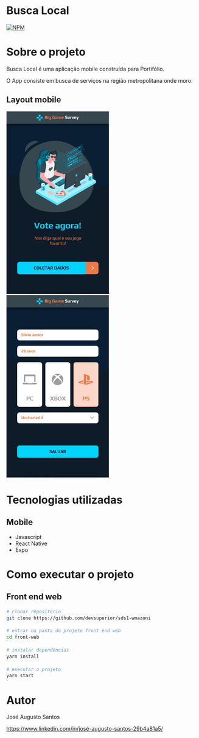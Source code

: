 # Busca Local 
[![NPM](https://img.shields.io/npm/l/react)](https://github.com/gutomourao05/App_React-Native_BuscaLocal/blob/main/LICENSE) 

# Sobre o projeto

Busca Local é uma aplicação mobile construída para Portifólio.

O App consiste em busca de serviços na região metropolitana onde moro.

## Layout mobile
![Mobile 1](https://github.com/acenelio/assets/raw/main/sds1/mobile1.png) ![Mobile 2](https://github.com/acenelio/assets/raw/main/sds1/mobile2.png)

# Tecnologias utilizadas

## Mobile
- Javascript
- React Native
- Expo

# Como executar o projeto

## Front end web

```bash
# clonar repositório
git clone https://github.com/devsuperior/sds1-wmazoni

# entrar na pasta do projeto front end web
cd front-web

# instalar dependências
yarn install

# executar o projeto
yarn start
```

# Autor

José Augusto Santos

https://www.linkedin.com/in/josé-augusto-santos-29b4a81a5/

